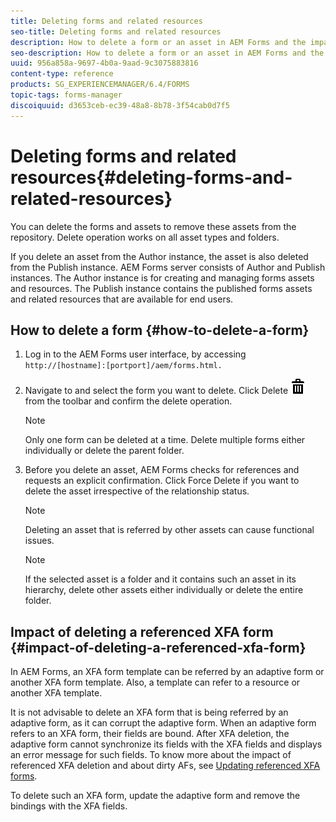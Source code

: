 ```yaml
---
title: Deleting forms and related resources
seo-title: Deleting forms and related resources
description: How to delete a form or an asset in AEM Forms and the impact on referenced and referring assets and XFA forms.
seo-description: How to delete a form or an asset in AEM Forms and the impact on referenced and referring assets and XFA forms.
uuid: 956a858a-9697-4b0a-9aad-9c3075883816
content-type: reference
products: SG_EXPERIENCEMANAGER/6.4/FORMS
topic-tags: forms-manager
discoiquuid: d3653ceb-ec39-48a8-8b78-3f54cab0d7f5
---
```


# Deleting forms and related resources{#deleting-forms-and-related-resources}

You can delete the forms and assets to remove these assets from the repository. Delete operation works on all asset types and folders.

If you delete an asset from the Author instance, the asset is also deleted from the Publish instance. AEM Forms server consists of Author and Publish instances. The Author instance is for creating and managing forms assets and resources. The Publish instance contains the published forms assets and related resources that are available for end users.

## How to delete a form {#how-to-delete-a-form}

1. Log in to the AEM Forms user interface, by accessing `http://[hostname]:[portport]/aem/forms.html.`
1. Navigate to and select the form you want to delete. Click Delete ![](assets/aem6forms_delete2.png) from the toolbar and confirm the delete operation.

   >[!NOTE]
   >
   >Only one form can be deleted at a time. Delete multiple forms either individually or delete the parent folder.

1. Before you delete an asset, AEM Forms checks for references and requests an explicit confirmation. Click Force Delete if you want to delete the asset irrespective of the relationship status.

   >[!NOTE]
   >
   >Deleting an asset that is referred by other assets can cause functional issues.

   >[!NOTE]
   >
   >If the selected asset is a folder and it contains such an asset in its hierarchy, delete other assets either individually or delete the entire folder.

## Impact of deleting a referenced XFA form {#impact-of-deleting-a-referenced-xfa-form}

In AEM Forms, an XFA form template can be referred by an adaptive form or another XFA form template. Also, a template can refer to a resource or another XFA template.

It is not advisable to delete an XFA form that is being referred by an adaptive form, as it can corrupt the adaptive form. When an adaptive form refers to an XFA form, their fields are bound. After XFA deletion, the adaptive form cannot synchronize its fields with the XFA fields and displays an error message for such fields. To know more about the impact of referenced XFA deletion and about dirty AFs, see [Updating referenced XFA forms](../../forms/using/get-xdp-pdf-documents-aem.md#p-updating-referenced-xfa-forms-p).

To delete such an XFA form, update the adaptive form and remove the bindings with the XFA fields.
